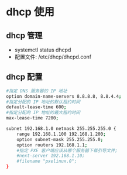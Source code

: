 # dhcp 使用

## dhcp 管理
- systemctl status dhcpd
- 配置文件: /etc/dhcp/dhcpd.conf

## dhcp 配置
```bash
#指定 DNS 服务器的 IP 地址
option domain-name-servers 8.8.8.8, 8.8.4.4;
#指定分配的 IP 地址的默认租约时间
default-lease-time 600;
#指定分配的 IP 地址的最大租约时间
max-lease-time 7200;

subnet 192.168.1.0 netmask 255.255.255.0 {
    range 192.168.1.100 192.168.1.200;
    option subnet-mask 255.255.255.0;
    option routers 192.168.1.1;
    #指定 PXE 客户端应该从哪个服务器下载引导文件;
    #next-server 192.168.1.10;
    #filename "pxelinux.0";
}
```